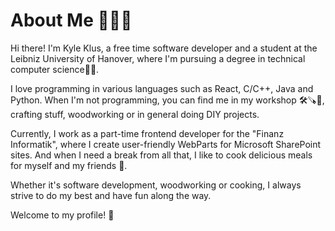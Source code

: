 # About Me 🧑🏻‍💻

Hi there! I'm Kyle Klus, a free time software developer and a student at the Leibniz University of Hanover, where I'm pursuing a degree in technical computer science🧑‍🎓.

I love programming in various languages such as React, C/C++, Java and Python. When I'm not programming, you can find me in my workshop 🛠️🪚🧵, crafting stuff, woodworking or in general doing DIY projects.

Currently, I work as a part-time frontend developer for the "Finanz Informatik", where I create user-friendly WebParts for Microsoft SharePoint sites. And when I need a break from all that, I like to cook delicious meals for myself and my friends 🥘. 

Whether it's software development, woodworking or cooking, I always strive to do my best and have fun along the way. 

Welcome to my profile! 🎉
